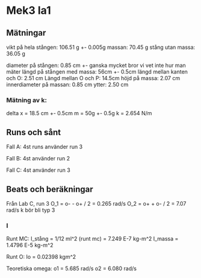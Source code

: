 # Mek3 la1

## Mätningar
vikt på hela stången: 106.51 g +- 0.005g
massan: 70.45 g
stång utan massa: 36.05 g

diameter på stången: 0.85 cm +- ganska mycket bror vi vet inte hur man mäter
längd på stången med massa: 56cm +- 0.5cm
längd mellan kanten och O: 2.51 cm
Längd mellan O och P: 14.5cm
höjd på massa: 2.07 cm
innerdiameter på massan: 0.85 cm
ytter: 2.50 cm

### Mätning av k:
delta x = 18.5 cm +- 0.5cm
m = 50g +- 0.5g
k = 2.654 N/m

## Runs och sånt
Fall A: 4st runs
använder run 3

Fall B: 4st
använder run 2

Fall C: 4st
använder run 3

## Beats och beräkningar
Från Lab C, run 3
O_1 = o- - o+ / 2 = 0.265 rad/s
O_2 = o+ + o- / 2 = 7.07 rad/s
k bör bli typ 3

### I
Runt MC: 
I_stång = 1/12 ml^2 (runt mc) = 7.249 E-7 kg-m^2
I_massa = 1.4796 E-5 kg-m^2

Runt O:
Io = 0.02398 kgm^2

Teoretiska omega:
o1 = 5.685 rad/s
o2 = 6.080 rad/s